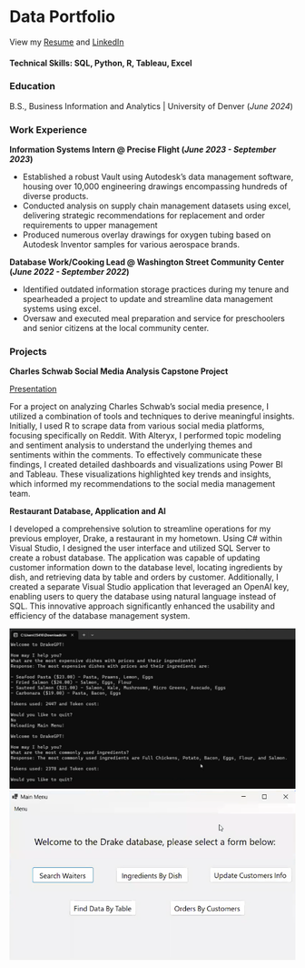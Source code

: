 # Data Portfolio

View my [Resume](/assets/Resume.docx) and [LinkedIn](https://www.linkedin.com/in/jacklstevens/)

#### Technical Skills: SQL, Python, R, Tableau, Excel

### Education
B.S., Business Information and Analytics | University of Denver (_June 2024_)

### Work Experience
**Information Systems Intern @ Precise Flight (_June 2023 - September 2023_)**
- Established a robust Vault using Autodesk’s data management software, housing over 10,000 engineering drawings encompassing hundreds of diverse products.
- Conducted analysis on supply chain management datasets using excel, delivering strategic recommendations for replacement and order requirements to upper management
- Produced numerous overlay drawings for oxygen tubing based on Autodesk Inventor samples for various aerospace brands.

**Database Work/Cooking Lead @ Washington Street Community Center (_June 2022 - September 2022_)**
- Identified outdated information storage practices during my tenure and spearheaded a project to update and streamline data management systems using excel.
- Oversaw and executed meal preparation and service for preschoolers and senior citizens at the local community center.

### Projects 
**Charles Schwab Social Media Analysis Capstone Project**

[Presentation](/assets/CharlesSchwab.pdf)

For a project on analyzing Charles Schwab’s social media presence, I utilized a combination of tools and techniques to derive meaningful insights. Initially, I used R to scrape data from various social media platforms, focusing specifically on Reddit. With Alteryx, I performed topic modeling and sentiment analysis to understand the underlying themes and sentiments within the comments. To effectively communicate these findings, I created detailed dashboards and visualizations using Power BI and Tableau. These visualizations highlighted key trends and insights, which informed my recommendations to the social media management team.

**Restaurant Database, Application and AI**

I developed a comprehensive solution to streamline operations for my previous employer, Drake, a restaurant in my hometown. Using C# within Visual Studio, I designed the user interface and utilized SQL Server to create a robust database. The application was capable of updating customer information down to the database level, locating ingredients by dish, and retrieving data by table and orders by customer. Additionally, I created a separate Visual Studio application that leveraged an OpenAI key, enabling users to query the database using natural language instead of SQL. This innovative approach significantly enhanced the usability and efficiency of the database management system.


<img src="/assets/DrakeGPT.png" alt="DrakeGPT" width="560"/> <img src="/assets/AppMain.png" alt="AppMainPage" width="560"/>


